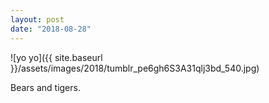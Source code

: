 ```yaml
---
layout: post
date: "2018-08-28"
---
```


![yo yo]({{ site.baseurl }}/assets/images/2018/tumblr_pe6gh6S3A31qlj3bd_540.jpg)

Bears and tigers.
